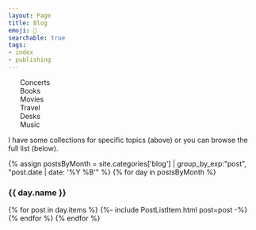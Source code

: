 ```yaml
---
layout: Page
title: Blog
emoji: 📓
searchable: true
tags:
- index
- publishing
---
```


<div id="toc-and-metadata"><ul id="toc" class="section-nav">
<li class="toc-entry toc-h2"><a href="attending">Concerts</a></li>
<li class="toc-entry toc-h2"><a href="reading">Books</a></li>
<li class="toc-entry toc-h2"><a href="watching">Movies</a></li>
<li class="toc-entry toc-h2"><a href="traveling">Travel</a></li>
<li class="toc-entry toc-h2"><a href="working">Desks</a></li>
<li class="toc-entry toc-h2"><a href="listening">Music</a></li>
</ul></div>

I have some collections for specific topics (above) or you can browse the full list (below).

{% assign postsByMonth = 
site.categories['blog'] | group_by_exp:"post", "post.date | date: '%Y %B'" %}
{% for day in postsByMonth %}
  <h3 id="{{ day.name }}">{{ day.name }}</h3>
  {% for post in day.items %}
  {%- include PostListItem.html post=post -%}
  {% endfor %}
{% endfor %}
